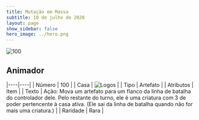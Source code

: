 ```yaml
---
title: Mutação em Massa
subtitle: 10 de julho de 2020
layout: page
show_sidebar: false
hero_image: ../hero.png
---
```


![100](https://cdn.keyforgegame.com/media/card_front/pt/479_100_8RCWGMCG7FCV_pt.png)

## Animador

|----|----|
| Número | 100 |
| Casa | ![Logos](https://archonarcana.com/images/thumb/c/ce/Logos.png/22px-Logos.png "Logos") |
| Tipo | Artefato |
| Atributos | Item |
| Texto | Ação: Mova um artefato para um flanco da linha de batalha do controlador dele. Pelo restante do turno, ele é uma criatura com 3 de poder pertencente à casa ativa. (Ele sai da linha de batalha quando não for mais uma criatura.) |
| Raridade | Rara |

